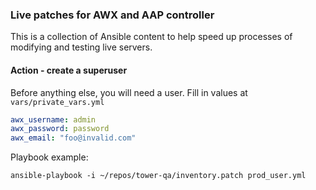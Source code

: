 ### Live patches for AWX and AAP controller

This is a collection of Ansible content to help speed up processes of
modifying and testing live servers.

#### Action - create a superuser

Before anything else, you will need a user. Fill in values at `vars/private_vars.yml`

```yaml
awx_username: admin
awx_password: password
awx_email: "foo@invalid.com"
```

Playbook example:

```
ansible-playbook -i ~/repos/tower-qa/inventory.patch prod_user.yml
```
